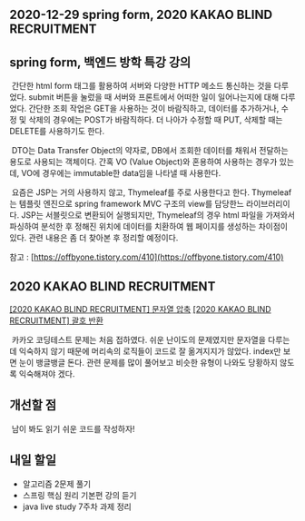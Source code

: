 ## 2020-12-29 spring form, 2020 KAKAO BLIND RECRUITMENT

## spring form, 백엔드 방학 특강 강의

&nbsp;간단한 html form 태그를 활용하여 서버와 다양한 HTTP 메소드 통신하는 것을 다루었다. submit 버튼을 눌렀을 때 서버와 프론트에서 어떠한 일이 일어나는지에 대해 다루었다. 간단한 조회 작업은 GET을 사용하는 것이 바람직하고, 데이터를 추가하거나, 수정 및 삭제의 경우에는 POST가 바람직하다. 더 나아가 수정할 때 PUT, 삭제할 때는 DELETE를 사용하기도 한다.

&nbsp;DTO는 Data Transfer Object의 약자로, DB에서 조회한 데이터를 채워서 전달하는 용도로 사용되는 객체이다. 간혹 VO (Value Object)와 혼용하여 사용하는 경우가 있는데, VO에 경우에는 immutable한 data임을 나타낼 때 사용한다.

&nbsp;요즘은 JSP는 거의 사용하지 않고, Thymeleaf를 주로 사용한다고 한다. Thymeleaf는 템플릿 엔진으로 spring framework MVC 구조의 view를 담당한느 라이브러리이다. JSP는 서블릿으로 변환되어 실행되지만, Thymeleaf의 경우 html 파일을 가져와서 파싱하여 분석한 후 정해진 위치에 데이터를 치환하여 웹 페이지를 생성하는 차이점이 있다. 관련 내용은 좀 더 찾아본 후 정리할 예정이다.

참고 : [https://offbyone.tistory.com/410](https://offbyone.tistory.com/410)

## 2020 KAKAO BLIND RECRUITMENT

[[2020 KAKAO BLIND RECRUITMENT] 문자열 압축](https://hyeonic.tistory.com/20)
[[2020 KAKAO BLIND RECRUITMENT] 괄호 반환](https://hyeonic.tistory.com/21)

&nbsp;카카오 코딩테스트 문제는 처음 접하였다. 쉬운 난이도의 문제였지만 문자열을 다루는데 익숙하지 않기 때문에 머리속의 로직들이 코드로 잘 옮겨지지가 않았다. index만 보면 눈이 뱅글뱅글 돈다. 관련 문제를 많이 풀어보고 비슷한 유형이 나와도 당황하지 않도록 익숙해져야 겠다.

## 개선할 점
&nbsp;남이 봐도 읽기 쉬운 코드를 작성하자!

## 내일 할일
 - 알고리즘 2문제 풀기
 - 스프링 핵심 원리 기본편 강의 듣기
 - java live study 7주차 과제 정리